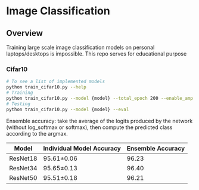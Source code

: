 # Image Classification

## Overview

Training large scale image classification models on personal laptops/desktops is impossible. This repo serves for
educational purpose

### Cifar10

```bash
# To see a list of implemented models
python train_cifar10.py --help
# Training
python train_cifar10.py --model {model} --total_epoch 200 --enable_amp --seed 4465;
# Testing
python train_cifar10.py --model {model} --eval
```

Ensemble accuracy: take the average of the logits produced by the network (without log_softmax or softmax), then compute the predicted class according to the argmax.

| Model    | Individual Model Accuracy | Ensemble Accuracy |
|----------|-------                    |-------------------|
| ResNet18 | 95.61±0.06 | 96.23             |
| ResNet34 | 95.65±0.13 | 96.40             |
| ResNet50 |  95.51±0.18         |      96.21             |
